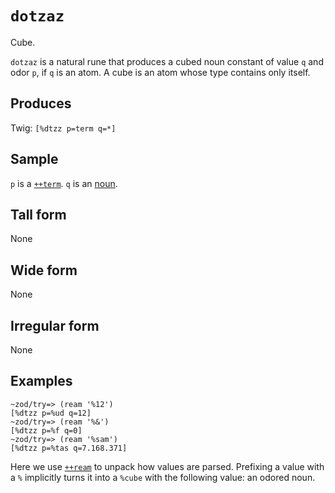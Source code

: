 `dotzaz`
========

Cube.

`dotzaz` is a natural rune that produces a cubed noun constant of value
`q` and odor `p`, if `q` is an atom. A cube is an atom whose type
contains only itself.

Produces
--------

Twig: `[%dtzz p=term q=*]`

Sample
------

`p` is a [`++term`](). `q` is an [noun]().

Tall form
---------

None

Wide form
---------

None

Irregular form
--------------

None

Examples
--------

    ~zod/try=> (ream '%12')
    [%dtzz p=%ud q=12]
    ~zod/try=> (ream '%&')
    [%dtzz p=%f q=0]
    ~zod/try=> (ream '%sam')
    [%dtzz p=%tas q=7.168.371]

Here we use [`++ream`]() to unpack how values are parsed. Prefixing a
value with a `%` implicitly turns it into a `%cube` with the following
value: an odored noun.
